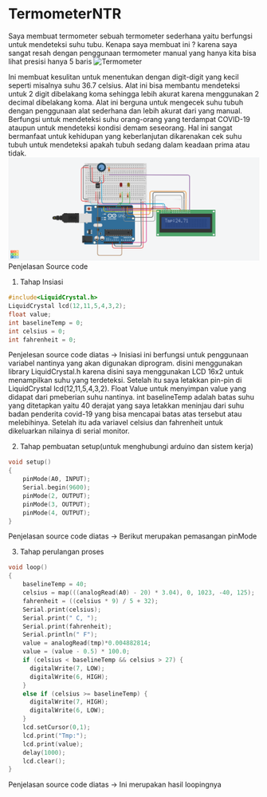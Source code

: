 # TermometerNTR

Saya membuat termometer sebuah termometer sederhana yaitu berfungsi untuk mendeteksi suhu tubu. Kenapa saya membuat ini ? karena saya sangat resah dengan penggunaan termometer manual yang hanya kita bisa lihat presisi hanya 5 baris 
![Termometer](https://user-images.githubusercontent.com/56785130/112773504-7fc7e900-9060-11eb-9d35-8b3a335157da.png)

Ini membuat kesulitan untuk menentukan dengan digit-digit yang kecil seperti misalnya suhu 36.7 celsius. Alat ini bisa membantu mendeteksi untuk 2 digit dibelakang koma sehingga lebih akurat karena menggunakan 2 decimal dibelakang koma. Alat ini berguna untuk mengecek suhu tubuh dengan penggunaan alat sederhana dan lebih akurat dari yang manual. Berfungsi untuk mendeteksi suhu orang-orang yang terdampat COVID-19 ataupun untuk mendeteksi kondisi demam seseorang. Hal ini sangat bermanfaat untuk kehidupan yang keberlanjutan dikarenakan cek suhu tubuh untuk mendeteksi apakah tubuh sedang dalam keadaan prima atau tidak.
![termometer](https://github.com/Fitrah1812/TermometerNTR/blob/main/Dokumentasi/Penugasan_Camin_NCC.png)
Penjelasan Source code

1. Tahap Insiasi
``` c
#include<LiquidCrystal.h>
LiquidCrystal lcd(12,11,5,4,3,2);
float value;
int baselineTemp = 0;
int celsius = 0;
int fahrenheit = 0;
```
Penjelesan source code diatas -> Inisiasi ini berfungsi untuk penggunaan variabel nantinya yang akan digunakan diprogram. disini menggunakan library LiquidCrystal.h karena disini saya menggunakan LCD 16x2 untuk menampilkan suhu yang terdeteksi. Setelah itu saya letakkan pin-pin di LiquidCrystal lcd(12,11,5,4,3,2). Float Value untuk menyimpan value yang didapat dari pmeberian suhu nantinya. int baselineTemp adalah batas suhu yang ditetapkan yaitu 40 derajat yang saya letakkan meninjau dari suhu badan penderita covid-19 yang bisa mencapai batas atas tersebut atau melebihinya. Setelah itu ada variavel celsius dan fahrenheit untuk dikeluarkan nilainya di serial monitor.

2. Tahap pembuatan setup(untuk menghubungi arduino dan sistem kerja)
``` c
void setup()
{
    pinMode(A0, INPUT);
    Serial.begin(9600);
    pinMode(2, OUTPUT);
    pinMode(3, OUTPUT);
    pinMode(4, OUTPUT);
}
```
Penjelasan source code diatas -> Berikut merupakan pemasangan pinMode 

3. Tahap perulangan proses
``` c
void loop()
{
    baselineTemp = 40;
    celsius = map(((analogRead(A0) - 20) * 3.04), 0, 1023, -40, 125);
    fahrenheit = ((celsius * 9) / 5 + 32);
    Serial.print(celsius);
    Serial.print(" C, ");
    Serial.print(fahrenheit);
    Serial.println(" F");
    value = analogRead(tmp)*0.004882814;
    value = (value - 0.5) * 100.0;
    if (celsius < baselineTemp && celsius > 27) {
      digitalWrite(7, LOW);
      digitalWrite(6, HIGH);
    }
    else if (celsius >= baselineTemp) {
      digitalWrite(7, HIGH);
      digitalWrite(6, LOW);
    }
    lcd.setCursor(0,1);
    lcd.print("Tmp:");
    lcd.print(value);
    delay(1000);
    lcd.clear();
}
```
Penjelasan source code diatas -> Ini merupakan hasil loopingnya


